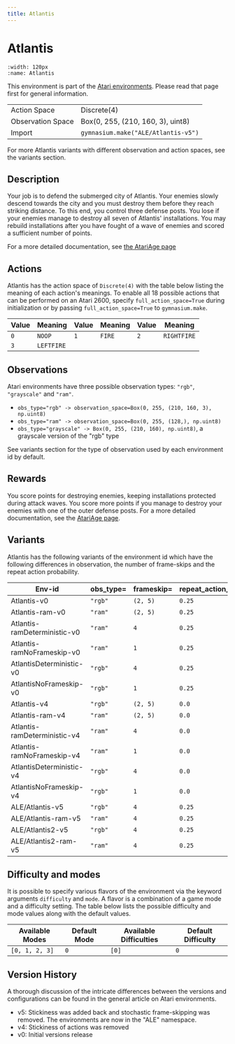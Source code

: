 ```yaml
---
title: Atlantis
---
```


# Atlantis

```{figure} ../../_static/videos/atari/atlantis.gif
:width: 120px
:name: Atlantis
```

This environment is part of the <a href='..'>Atari environments</a>. Please read that page first for general information.

|   |   |
|---|---|
| Action Space | Discrete(4) |
| Observation Space | Box(0, 255, (210, 160, 3), uint8) |
| Import | `gymnasium.make("ALE/Atlantis-v5")` |

For more Atlantis variants with different observation and action spaces, see the variants section.

## Description

Your job is to defend the submerged city of Atlantis. Your enemies slowly descend towards the city and you must destroy them before they reach striking distance. To this end, you control three defense posts. You lose if your enemies manage to destroy all seven of Atlantis' installations. You may rebuild installations after you have fought of a wave of enemies and scored a sufficient number of points.

For a more detailed documentation, see [the AtariAge page](https://atariage.com/manual_html_page.php?SoftwareID=835)

## Actions

Atlantis has the action space of `Discrete(4)` with the table below listing the meaning of each action's meanings.
To enable all 18 possible actions that can be performed on an Atari 2600, specify `full_action_space=True` during
initialization or by passing `full_action_space=True` to `gymnasium.make`.

| Value   | Meaning    | Value   | Meaning   | Value   | Meaning     |
|---------|------------|---------|-----------|---------|-------------|
| `0`     | `NOOP`     | `1`     | `FIRE`    | `2`     | `RIGHTFIRE` |
| `3`     | `LEFTFIRE` |         |           |         |             |

## Observations

Atari environments have three possible observation types: `"rgb"`, `"grayscale"` and `"ram"`.

- `obs_type="rgb" -> observation_space=Box(0, 255, (210, 160, 3), np.uint8)`
- `obs_type="ram" -> observation_space=Box(0, 255, (128,), np.uint8)`
- `obs_type="grayscale" -> Box(0, 255, (210, 160), np.uint8)`, a grayscale version of the "rgb" type

See variants section for the type of observation used by each environment id by default.

## Rewards
You score points for destroying enemies, keeping installations protected during attack waves. You score more points if you manage to destroy your enemies with one of the outer defense posts. For a more detailed documentation, see the [AtariAge page](https://atariage.com/manual_html_page.php?SoftwareID=835).

## Variants

Atlantis has the following variants of the environment id which have the following differences in observation,
the number of frame-skips and the repeat action probability.

| Env-id                       | obs_type=   | frameskip=   | repeat_action_probability=   |
|------------------------------|-------------|--------------|------------------------------|
| Atlantis-v0                  | `"rgb"`     | `(2, 5)`     | `0.25`                       |
| Atlantis-ram-v0              | `"ram"`     | `(2, 5)`     | `0.25`                       |
| Atlantis-ramDeterministic-v0 | `"ram"`     | `4`          | `0.25`                       |
| Atlantis-ramNoFrameskip-v0   | `"ram"`     | `1`          | `0.25`                       |
| AtlantisDeterministic-v0     | `"rgb"`     | `4`          | `0.25`                       |
| AtlantisNoFrameskip-v0       | `"rgb"`     | `1`          | `0.25`                       |
| Atlantis-v4                  | `"rgb"`     | `(2, 5)`     | `0.0`                        |
| Atlantis-ram-v4              | `"ram"`     | `(2, 5)`     | `0.0`                        |
| Atlantis-ramDeterministic-v4 | `"ram"`     | `4`          | `0.0`                        |
| Atlantis-ramNoFrameskip-v4   | `"ram"`     | `1`          | `0.0`                        |
| AtlantisDeterministic-v4     | `"rgb"`     | `4`          | `0.0`                        |
| AtlantisNoFrameskip-v4       | `"rgb"`     | `1`          | `0.0`                        |
| ALE/Atlantis-v5              | `"rgb"`     | `4`          | `0.25`                       |
| ALE/Atlantis-ram-v5          | `"ram"`     | `4`          | `0.25`                       |
| ALE/Atlantis2-v5             | `"rgb"`     | `4`          | `0.25`                       |
| ALE/Atlantis2-ram-v5         | `"ram"`     | `4`          | `0.25`                       |

## Difficulty and modes

It is possible to specify various flavors of the environment via the keyword arguments `difficulty` and `mode`.
A flavor is a combination of a game mode and a difficulty setting. The table below lists the possible difficulty and mode values
along with the default values.

| Available Modes   | Default Mode   | Available Difficulties   | Default Difficulty   |
|-------------------|----------------|--------------------------|----------------------|
| `[0, 1, 2, 3]`    | `0`            | `[0]`                    | `0`                  |

## Version History

A thorough discussion of the intricate differences between the versions and configurations can be found in the general article on Atari environments.

* v5: Stickiness was added back and stochastic frame-skipping was removed. The environments are now in the "ALE" namespace.
* v4: Stickiness of actions was removed
* v0: Initial versions release
